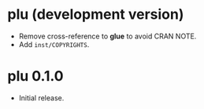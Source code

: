 # plu (development version)

* Remove cross-reference to **glue** to avoid CRAN NOTE.
* Add `inst/COPYRIGHTS`.

# plu 0.1.0

* Initial release.
